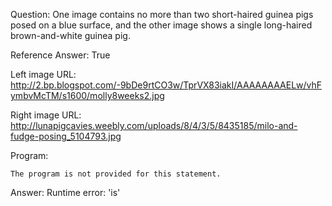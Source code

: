 Question: One image contains no more than two short-haired guinea pigs posed on a blue surface, and the other image shows a single long-haired brown-and-white guinea pig.

Reference Answer: True

Left image URL: http://2.bp.blogspot.com/-9bDe9rtCO3w/TprVX83iakI/AAAAAAAAELw/vhFymbvMcTM/s1600/molly8weeks2.jpg

Right image URL: http://lunapigcavies.weebly.com/uploads/8/4/3/5/8435185/milo-and-fudge-posing_5104793.jpg

Program:

```
The program is not provided for this statement.
```
Answer: Runtime error: 'is'

